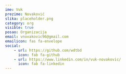 ```yaml
---
ime: Vuk
prezime: Novaković
slika: placeholder.png
category: org
visible: true
posao: Organizacija
email: vnovakovic96@gmail.com
emailicon: fas fa-envelope
social:
    - url: https://github.com/wdtbd
      icon: fab fa-github
    - url: https://www.linkedin.com/in/vuk-novakovic/
      icon: fab fa-linkedin
---
```

